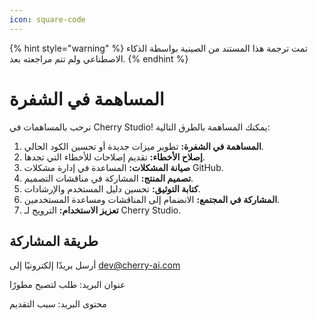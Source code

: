```yaml
---
icon: square-code
---
```


{% hint style="warning" %}
تمت ترجمة هذا المستند من الصينية بواسطة الذكاء الاصطناعي ولم تتم مراجعته بعد.
{% endhint %}

# المساهمة في الشفرة

نرحب بالمساهمات في Cherry Studio! يمكنك المساهمة بالطرق التالية:

1. **المساهمة في الشفرة:** تطوير ميزات جديدة أو تحسين الكود الحالي.
2. **إصلاح الأخطاء:** تقديم إصلاحات للأخطاء التي تجدها.
3. **صيانة المشكلات:** المساعدة في إدارة مشكلات GitHub.
4. **تصميم المنتج:** المشاركة في مناقشات التصميم.
5. **كتابة التوثيق:** تحسين دليل المستخدم والإرشادات.
6. **المشاركة في المجتمع:** الانضمام إلى المناقشات ومساعدة المستخدمين.
7. **تعزيز الاستخدام:** الترويج لـ Cherry Studio.

## طريقة المشاركة

أرسل بريدًا إلكترونيًا إلى [dev@cherry-ai.com](mailto:dev@cherry-ai.com?subject=申请成为开发者\&body=申请理由)

عنوان البريد: طلب لتصبح مطورًا

محتوى البريد: سبب التقديم